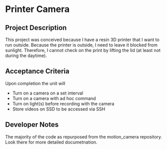 # Printer Camera

## Project Description

This project was conceived because I have a resin 3D printer that I want to run outside. Because the printer is outside, I need to leave it blocked from sunlight. Therefore, I cannot check on the print by lifting the lid (at least not during the daytime).

## Acceptance Criteria

Upon completion the unit will

- Turn on a camera on a set interval
- Turn on a camera with ad hoc command
- Turn on light(s) before recording with the camera
- Store videos on SSD to be accessed via SSH

## Developer Notes

The majority of the code as repurposed from the motion_camera repository. Look there for more detailed documetnation.
